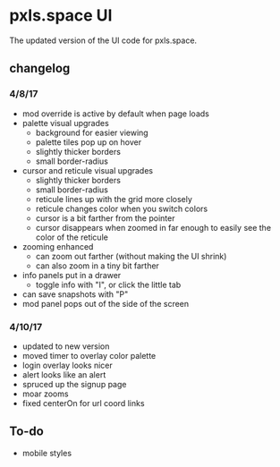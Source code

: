 # pxls.space UI

The updated version of the UI code for pxls.space.

## changelog

### 4/8/17
- mod override is active by default when page loads
- palette visual upgrades
  - background for easier viewing
  - palette tiles pop up on hover
  - slightly thicker borders
  - small border-radius
- cursor and reticule visual upgrades
  - slightly thicker borders
  - small border-radius
  - reticule lines up with the grid more closely
  - reticule changes color when you switch colors
  - cursor is a bit farther from the pointer
  - cursor disappears when zoomed in far enough to easily see the color of the reticule
- zooming enhanced
  - can zoom out farther (without making the UI shrink)
  - can also zoom in a tiny bit farther
- info panels put in a drawer
  - toggle info with "I", or click the little tab
- can save snapshots with "P"
- mod panel pops out of the side of the screen

### 4/10/17
- updated to new version
- moved timer to overlay color palette
- login overlay looks nicer
- alert looks like an alert
- spruced up the signup page
- moar zooms
- fixed centerOn for url coord links

## To-do
- mobile styles
